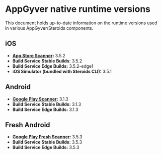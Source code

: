 # AppGyver native runtime versions

This document holds up-to-date information on the runtime versions used in various AppGyver/Steroids components.

## iOS
* **[App Store Scanner](https://itunes.apple.com/us/app/appgyver-scanner/id575076515?mt=8):** 3.5.2
* **Build Service Stable Builds:** 3.5.2
* **Build Service Edge Builds:** 3.5.2-edge1
* **iOS Simulator (bundled with Steroids CLI):** 3.5.1

## Android
* **[Google Play Scanner](https://play.google.com/store/apps/details?id=com.appgyver.android&hl=en):** 3.1.3
* **Build Service Stable Builds:** 3.1.3
* **Build Service Edge Builds:** 3.1.3

## Fresh Android
* **[Google Play Fresh Scanner](https://play.google.com/store/apps/details?id=com.appgyver.freshandroid&hl=en):** 3.5.3
* **Build Service Stable Builds:** 3.5.3
* **Build Service Edge Builds:** 3.5.3
